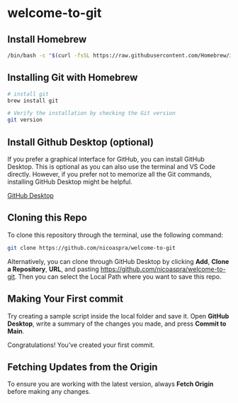 # welcome-to-git

## Install Homebrew
```bash
/bin/bash -c "$(curl -fsSL https://raw.githubusercontent.com/Homebrew/install/HEAD/install.sh)"
```

## Installing Git with Homebrew
```bash
# install git
brew install git
```

```bash
# Verify the installation by checking the Git version
git version
```

## Install Github Desktop (optional)
If you prefer a graphical interface for GitHub, you can install GitHub Desktop. This is optional as you can also use the terminal and VS Code directly. However, if you prefer not to memorize all the Git commands, installing GitHub Desktop might be helpful.

[GitHub Desktop](https://desktop.github.com)


## Cloning this Repo
To clone this repository through the terminal, use the following command:
```bash
git clone https://github.com/nicoaspra/welcome-to-git
```
Alternatively, you can clone through GitHub Desktop by clicking **Add**, **Clone a Repository**, **URL**, and pasting https://github.com/nicoaspra/welcome-to-git. Then you can select the Local Path where you want to save this repo.


## Making Your First commit
Try creating a sample script inside the local folder and save it. Open **GitHub Desktop**, write a summary of the changes you made, and press **Commit to Main**.

Congratulations! You’ve created your first commit.


## Fetching Updates from the Origin
To ensure you are working with the latest version, always **Fetch Origin** before making any changes.
